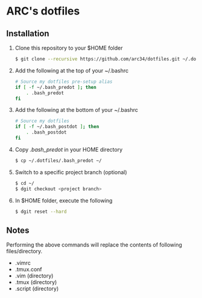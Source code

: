 # ARC's dotfiles

## Installation

1. Clone this repository to your $HOME folder
    ```bash
    $ git clone --recursive https://github.com/arc34/dotfiles.git ~/.dotfiles
    ```
2. Add the following at the top of your ~/.bashrc
    ```bash
    # Source my dotfiles pre-setup alias
    if [ -f ~/.bash_predot ]; then
        . .bash_predot
    fi
    ```
3. Add the following at the bottom of your ~/.bashrc
    ```bash
    # Source my dotfiles
    if [ -f ~/.bash_postdot ]; then
        . .bash_postdot
    fi
    ```
4. Copy *.bash_predot* in your HOME directory
    ```bash
    $ cp ~/.dotfiles/.bash_predot ~/
    ```
5. Switch to a specific project branch (optional)
    ```bash
    $ cd ~/
    $ dgit checkout <project branch>
    ```
6. In $HOME folder, execute the following
    ```bash
    $ dgit reset --hard
    ```

## Notes

Performing the above commands will replace the contents of
following files/directory.
- .vimrc
- .tmux.conf
- .vim (directory)
- .tmux (directory)
- .script (directory)

